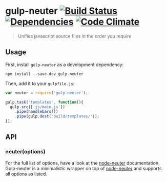 # gulp-neuter [![Build Status](https://travis-ci.org/squarewolf/gulp-neuter.png?branch=master)](https://travis-ci.org/squarewolf/node-neuter) [![Dependencies](https://david-dm.org/squarewolf/gulp-neuter.png)](https://david-dm.org/) [![Code Climate](https://codeclimate.com/github/squarewolf/gulp-neuter.png)](https://codeclimate.com/github/squarewolf/gulp-neuter)

> Unifies javascript source files in the order you require

## Usage

First, install `gulp-neuter` as a development dependency:

```shell
npm install --save-dev gulp-neuter
```

Then, add it to your `gulpfile.js`:

```javascript
var neuter = require('gulp-neuter');

gulp.task('templates', function(){
  gulp.src(['js/main.js'])
    .pipe(handlebars())
    .pipe(gulp.dest('build/templates/'));
});
```

## API

### neuter(options)

For the full list of options, have a look at the
[node-neuter](https://github.com/squarewolf/node-neuter) documentation.
Gulp-neuter is a minimalistic wrapper on top of
[node-neuter](https://github.com/squarewolf/node-neuter) and supports all
options as listed.
